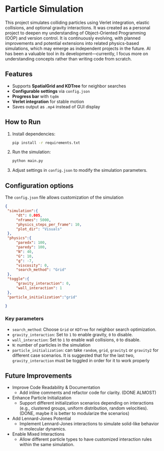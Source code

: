 # Particle Simulation

This project simulates colliding particles using Verlet integration, elastic collisions, and optional gravity interactions.
It was created as a personal project to deepen my understanding of Object-Oriented Programming (OOP) and version control.
It is continuously evolving, with planned improvements and potential extensions into related physics-based simulations, which may emerge as independent projects in the future.
AI has been a valuable tool in its development—currently, I focus more on understanding concepts rather than writing code from scratch.


## Features
- Supports **SpatialGrid and KDTree** for neighbor searches  
- **Configurable settings** via `config.json`  
- **Progress bar** with `tqdm`  
- **Verlet integration** for stable motion  
- Saves output as `.mp4` instead of GUI display  

## How to Run
1. Install dependencies:
   ```bash
   pip install -r requirements.txt
2. Run the simulation:
   ```bash
   python main.py
3. Adjust settings in `config.json` to modify the simulation parameters.

## Configuration options
The `config.json` file allows customization of the simulation
   ```json
{
    "simulation":{
        "dt": 0.005,
        "nframes": 5000,
        "physics_steps_per_frame": 10,
        "plot_dir": "Visuals"
    },
    "physics":{
        "paredx": 100,
        "paredy": 100,
        "N": 40,
        "G": 10,
        "g": -7,
        "viscosity": 0,
        "search_method": "Grid" 
    },
    "toggle":{
        "gravity_interaction": 0,
        "wall_interaction": 1
    },
    "particle_initialization":"grid"
    
}
```
### Key parameters
- `search_method`: Choose `Grid` or `KDTree` for neighbor search optimization.
- `gravity_interaction`: Set to `1` to enable gravity, `0` to disable.
- `wall_interaction`: Set to `1` to enable wall collisions, `0` to disable.
- `N`: number of particles in the simulation
- `particle_initialization`: can take `random`, `grid`, `gravity1` or `gravity2` for different case scenarios. It is suggested that for the last two, `gravity_interaction` must be toggled in order for it to work properly

## Future Improvements
- Improve Code Readability & Documentation
    - Add inline comments and refactor code for clarity. (DONE ALMOST)
- Enhance Particle Initialization
    - Support different initialization scenarios depending on interactions (e.g., clustered groups, uniform distribution, random velocities). (DONE, maybe it is better to modularize the scenarios)
- Add Lennard-Jones Potential
    - Implement Lennard-Jones interactions to simulate solid-like behavior in molecular dynamics.
- Enable Mixed Interactions
    - Allow different particle types to have customized interaction rules within the same simulation.
